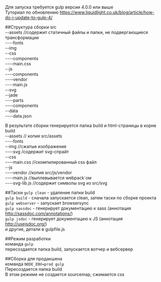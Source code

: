 Для запуска требуется gulp версии 4.0.0 или выше  
Туториал по обновлению https://www.liquidlight.co.uk/blog/article/how-do-i-update-to-gulp-4/

##Структура сборки
src  
--assets //содержит статичный файлы и папки, не подвергающиеся трансформации</span>  
----fonts  
--img  
--css  
----components  
----main.css  
--js  
----components  
----vendor  
----main.js  
--svg  
--jade  
----parts  
----components  
--data  
----data.json  

В результате сборки генерируется папка build и html-страницы в корне
build  
--assets // копия src/assets  
----fonts  
--img //сжатые изображения  
----svg /содержит svg-спрайт  
--css  
----main.css //скомпилированный css файл  
--js  
----vendor //копия src/js/vendor  
----main.js //выплевывается webpack`ом  
----svg-lib.js //содержит символы svg из src/svg  

##Таски
```gulp clean``` - удаление папки build  
```gulp build``` - сначала запускается clean, затем таски по сборке проекта  
```gulp webserver``` - запускает browsersync  
```gulp sassdoc``` - генерирует документацию к sass (аннотация http://sassdoc.com/annotations/)   
```gulp jsdoc``` - генерирует документацию к JS (аннотация http://usejsdoc.org/)  
и другие, детали в gulpfile.js  


##Режим разработки  
команда ```gulp```  
пересоздается папка build, запускается вотчер и вебсервер  


##Сборка для продакшена  
команда ```NODE_ENV=prod gulp```  
Пересоздается папка build  
В этом режиме не создается sourcemap, сжимается css  